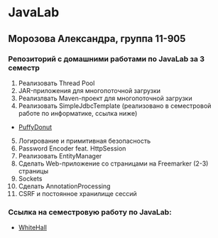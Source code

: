 # JavaLab
## Морозова Александра, группа 11-905 
### Репозиторий с домашними работами по JavaLab за 3 семестр
1. Реализовать Thread Pool
2. JAR-приложения для многопоточной загрузки
3. Реализлвать Maven-проект для многопоточной загрузки
4. Реализовать SimpleJdbcTemplate (реализовано в семестровой работе по информатике, ссылка ниже)
* [PuffyDonut](https://github.com/realsanya/Donuts/blob/backend/PuffyDonut/src/main/java/repositories/SimpleJdbcTemplate.java)
5. Логирование и примитивная безопасность
6. Password Encoder feat. HttpSession
7. Реализовать EntityManager
8. Сделать Web-приложение со страницами на Freemarker (2-3) страницы
9. Sockets
10. Сделать AnnotationProcessing
11. CSRF и постоянное хранилище сессий
### Ссылка на семестровую работу по JavaLab:
* [WhiteHall](https://github.com/realsanya/WhiteHall)
